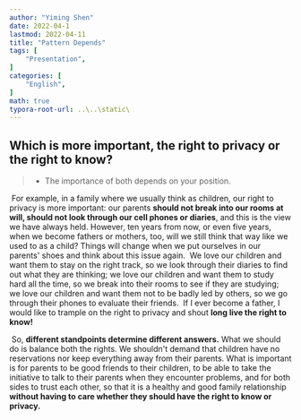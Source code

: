```yaml
---
author: "Yiming Shen"
date: 2022-04-1
lastmod: 2022-04-11
title: "Pattern Depends"
tags: [
    "Presentation",
]
categories: [
    "English",
]
math: true
typora-root-url: ..\..\static\
---
```


## Which is more important, the right to privacy or the right to know? 

> - The importance of both depends on your position.

​	For example, in a family where we usually think as children, our right to privacy is more important: our parents **should not break into our rooms at will, should not look through our cell phones or diaries**, and this is the view we have always held. However, ten years from now, or even five years, when we become fathers or mothers, too, will we still think that way like we used to as a child? Things will change when we put ourselves in our parents' shoes and think about this issue again.
​	We love our children and want them to stay on the right track, so we look through their diaries to find out what they are thinking; we love our children and want them to study hard all the time, so we break into their rooms to see if they are studying; we love our children and want them not to be badly led by others, so we go through their phones to evaluate their friends.
​	If I ever become a father, I would like to trample on the right to privacy and shout **long live the right to know!** 

​	So, **different standpoints determine different answers.** What we should do is balance both the rights. We shouldn't demand that children have no reservations nor keep everything away from their parents. What is important is for parents to be good friends to their children, to be able to take the initiative to talk to their parents when they encounter problems, and for both sides to trust each other, so that it is a healthy and good family relationship **without having to care whether they should have the right to know or privacy.**
